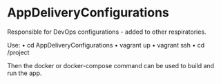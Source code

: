 # AppDeliveryConfigurations
Responsible for DevOps configurations - added to other respiratories.

Use: 
  • cd AppDeliveryConfigurations
  • vagrant up 
  • vagrant ssh 
  • cd /project

Then the docker or docker-compose command can be used to build and run the app.
